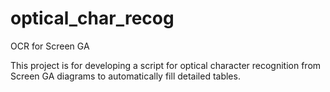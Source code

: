 # optical_char_recog
OCR for Screen GA

This project is for developing a script for optical character recognition from Screen GA diagrams to automatically fill detailed tables.
